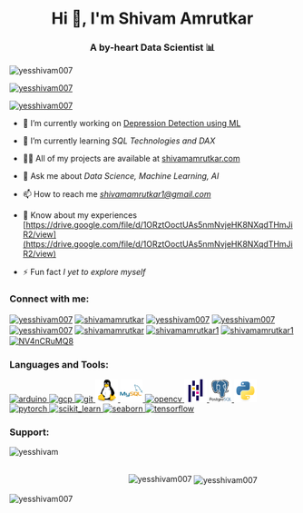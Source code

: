 <h1 align="center">Hi 👋, I'm Shivam Amrutkar</h1>
<h3 align="center">A by-heart Data Scientist 📊</h3>

<p align="left"> <img src="https://komarev.com/ghpvc/?username=yesshivam007&label=Profile%20views&color=0e75b6&style=flat" alt="yesshivam007" /> </p>

<p align="left"> <a href="https://github.com/ryo-ma/github-profile-trophy"><img src="https://github-profile-trophy.vercel.app/?username=yesshivam007" alt="yesshivam007" /></a> </p>

<p align="left"> <a href="https://twitter.com/yesshivam007" target="blank"><img src="https://img.shields.io/twitter/follow/yesshivam007?logo=twitter&style=for-the-badge" alt="yesshivam007" /></a> </p>

- 🔭 I’m currently working on [Depression Detection using ML](linkedin.com/in/shivamamrutkar)

- 🌱 I’m currently learning *SQL Technologies and DAX*

- 👨‍💻 All of my projects are available at [shivamamrutkar.com](shivamamrutkar.com)

- 💬 Ask me about *Data Science, Machine Learning, AI*

- 📫 How to reach me *shivamamrutkar1@gmail.com*

- 📄 Know about my experiences [https://drive.google.com/file/d/1ORztOoctUAs5nmNvjeHK8NXqdTHmJiR2/view](https://drive.google.com/file/d/1ORztOoctUAs5nmNvjeHK8NXqdTHmJiR2/view)

- ⚡ Fun fact *I yet to explore myself*

<h3 align="left">Connect with me:</h3>
<p align="left">
<a href="https://twitter.com/yesshivam007" target="blank"><img align="center" src="https://raw.githubusercontent.com/rahuldkjain/github-profile-readme-generator/master/src/images/icons/Social/twitter.svg" alt="yesshivam007" height="30" width="40" /></a>
<a href="https://linkedin.com/in/shivamamrutkar" target="blank"><img align="center" src="https://raw.githubusercontent.com/rahuldkjain/github-profile-readme-generator/master/src/images/icons/Social/linked-in-alt.svg" alt="shivamamrutkar" height="30" width="40" /></a>
<a href="https://stackoverflow.com/users/yesshivam007" target="blank"><img align="center" src="https://raw.githubusercontent.com/rahuldkjain/github-profile-readme-generator/master/src/images/icons/Social/stack-overflow.svg" alt="yesshivam007" height="30" width="40" /></a>
<a href="https://kaggle.com/yesshivam007" target="blank"><img align="center" src="https://raw.githubusercontent.com/rahuldkjain/github-profile-readme-generator/master/src/images/icons/Social/kaggle.svg" alt="yesshivam007" height="30" width="40" /></a>
<a href="https://instagram.com/yesshivam007" target="blank"><img align="center" src="https://raw.githubusercontent.com/rahuldkjain/github-profile-readme-generator/master/src/images/icons/Social/instagram.svg" alt="yesshivam007" height="30" width="40" /></a>
<a href="https://www.codechef.com/users/shivamamrutkar" target="blank"><img align="center" src="https://cdn.jsdelivr.net/npm/simple-icons@3.1.0/icons/codechef.svg" alt="shivamamrutkar" height="30" width="40" /></a>
<a href="https://www.hackerrank.com/shivamamrutkar1" target="blank"><img align="center" src="https://raw.githubusercontent.com/rahuldkjain/github-profile-readme-generator/master/src/images/icons/Social/hackerrank.svg" alt="shivamamrutkar1" height="30" width="40" /></a>
<a href="https://www.leetcode.com/shivamamrutkar1" target="blank"><img align="center" src="https://raw.githubusercontent.com/rahuldkjain/github-profile-readme-generator/master/src/images/icons/Social/leet-code.svg" alt="shivamamrutkar1" height="30" width="40" /></a>
<a href="https://discord.gg/NV4nCRuMQ8" target="blank"><img align="center" src="https://raw.githubusercontent.com/rahuldkjain/github-profile-readme-generator/master/src/images/icons/Social/discord.svg" alt="NV4nCRuMQ8" height="30" width="40" /></a>
</p>

<h3 align="left">Languages and Tools:</h3>
<p align="left"> <a href="https://www.arduino.cc/" target="_blank" rel="noreferrer"> <img src="https://cdn.worldvectorlogo.com/logos/arduino-1.svg" alt="arduino" width="40" height="40"/> </a> <a href="https://cloud.google.com" target="_blank" rel="noreferrer"> <img src="https://www.vectorlogo.zone/logos/google_cloud/google_cloud-icon.svg" alt="gcp" width="40" height="40"/> </a> <a href="https://git-scm.com/" target="_blank" rel="noreferrer"> <img src="https://www.vectorlogo.zone/logos/git-scm/git-scm-icon.svg" alt="git" width="40" height="40"/> </a> <a href="https://www.linux.org/" target="_blank" rel="noreferrer"> <img src="https://raw.githubusercontent.com/devicons/devicon/master/icons/linux/linux-original.svg" alt="linux" width="40" height="40"/> </a> <a href="https://www.mysql.com/" target="_blank" rel="noreferrer"> <img src="https://raw.githubusercontent.com/devicons/devicon/master/icons/mysql/mysql-original-wordmark.svg" alt="mysql" width="40" height="40"/> </a> <a href="https://opencv.org/" target="_blank" rel="noreferrer"> <img src="https://www.vectorlogo.zone/logos/opencv/opencv-icon.svg" alt="opencv" width="40" height="40"/> </a> <a href="https://pandas.pydata.org/" target="_blank" rel="noreferrer"> <img src="https://raw.githubusercontent.com/devicons/devicon/2ae2a900d2f041da66e950e4d48052658d850630/icons/pandas/pandas-original.svg" alt="pandas" width="40" height="40"/> </a> <a href="https://www.postgresql.org" target="_blank" rel="noreferrer"> <img src="https://raw.githubusercontent.com/devicons/devicon/master/icons/postgresql/postgresql-original-wordmark.svg" alt="postgresql" width="40" height="40"/> </a> <a href="https://www.python.org" target="_blank" rel="noreferrer"> <img src="https://raw.githubusercontent.com/devicons/devicon/master/icons/python/python-original.svg" alt="python" width="40" height="40"/> </a> <a href="https://pytorch.org/" target="_blank" rel="noreferrer"> <img src="https://www.vectorlogo.zone/logos/pytorch/pytorch-icon.svg" alt="pytorch" width="40" height="40"/> </a> <a href="https://scikit-learn.org/" target="_blank" rel="noreferrer"> <img src="https://upload.wikimedia.org/wikipedia/commons/0/05/Scikit_learn_logo_small.svg" alt="scikit_learn" width="40" height="40"/> </a> <a href="https://seaborn.pydata.org/" target="_blank" rel="noreferrer"> <img src="https://seaborn.pydata.org/_images/logo-mark-lightbg.svg" alt="seaborn" width="40" height="40"/> </a> <a href="https://www.tensorflow.org" target="_blank" rel="noreferrer"> <img src="https://www.vectorlogo.zone/logos/tensorflow/tensorflow-icon.svg" alt="tensorflow" width="40" height="40"/> </a> </p>

<h3 align="left">Support:</h3>
<p><a href="https://www.buymeacoffee.com/yesshivam"> <img align="left" src="https://cdn.buymeacoffee.com/buttons/v2/default-yellow.png" height="50" width="210" alt="yesshivam" /></a></p><br><br>

<p><img align="left" src="https://github-readme-stats.vercel.app/api/top-langs?username=yesshivam007&show_icons=true&locale=en&layout=compact" alt="yesshivam007" /></p>

<p>&nbsp;<img align="center" src="https://github-readme-stats.vercel.app/api?username=yesshivam007&show_icons=true&locale=en" alt="yesshivam007" /></p>

<p><img align="center" src="https://github-readme-streak-stats.herokuapp.com/?user=yesshivam007&" alt="yesshivam007" /></p>
